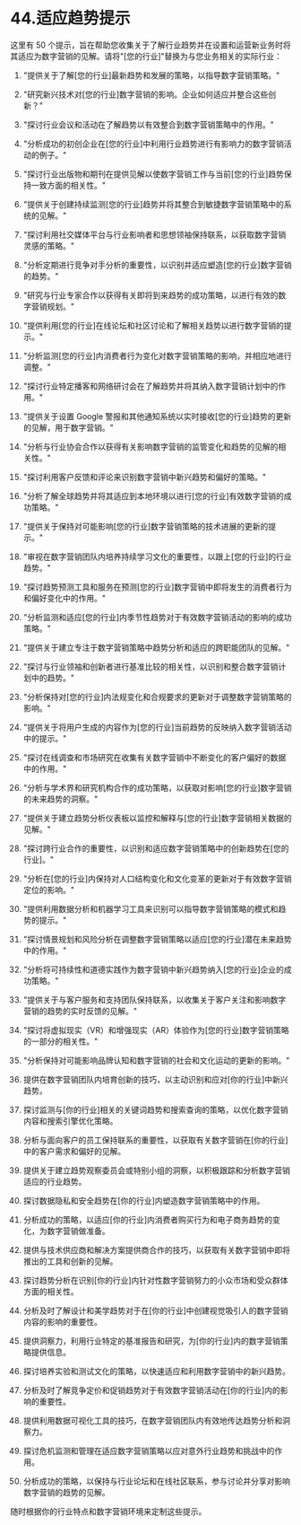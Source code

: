 



# 44.适应趋势提示



这里有 50 个提示，旨在帮助您收集关于了解行业趋势并在设置和运营新业务时将其适应为数字营销的见解。请将"[您的行业]"替换为与您业务相关的实际行业：

1.  "提供关于了解[您的行业]最新趋势和发展的策略，以指导数字营销策略。"

1.  "研究新兴技术对[您的行业]数字营销的影响。企业如何适应并整合这些创新？"

1.  "探讨行业会议和活动在了解趋势以有效整合到数字营销策略中的作用。"

1.  "分析成功的初创企业在[您的行业]中利用行业趋势进行有影响力的数字营销活动的例子。"

1.  "探讨行业出版物和期刊在提供见解以使数字营销工作与当前[您的行业]趋势保持一致方面的相关性。"

1.  "提供关于创建持续监测[您的行业]趋势并将其整合到敏捷数字营销策略中的系统的见解。"

1.  "探讨利用社交媒体平台与行业影响者和思想领袖保持联系，以获取数字营销灵感的策略。"

1.  "分析定期进行竞争对手分析的重要性，以识别并适应塑造[您的行业]数字营销的趋势。"

1.  "研究与行业专家合作以获得有关即将到来趋势的成功策略，以进行有效的数字营销规划。"

1.  "提供利用[您的行业]在线论坛和社区讨论和了解相关趋势以进行数字营销的提示。"

1.  "分析监测[您的行业]内消费者行为变化对数字营销策略的影响，并相应地进行调整。"

1.  "探讨行业特定播客和网络研讨会在了解趋势并将其纳入数字营销计划中的作用。"

1.  "提供关于设置 Google 警报和其他通知系统以实时接收[您的行业]趋势的更新的见解，用于数字营销。"

1.  "分析与行业协会合作以获得有关影响数字营销的监管变化和趋势的见解的相关性。"

1.  "探讨利用客户反馈和评论来识别数字营销中新兴趋势和偏好的策略。"

1.  "分析了解全球趋势并将其适应到本地环境以进行[您的行业]有效数字营销的成功策略。"

1.  "提供关于保持对可能影响[您的行业]数字营销策略的技术进展的更新的提示。"

1.  "审视在数字营销团队内培养持续学习文化的重要性，以跟上[您的行业]的行业趋势。"

1.  "探讨趋势预测工具和服务在预测[您的行业]数字营销中即将发生的消费者行为和偏好变化中的作用。"

1.  "分析监测和适应[您的行业]内季节性趋势对于有效数字营销活动的影响的成功策略。"

1.  "提供关于建立专注于数字营销策略中趋势分析和适应的跨职能团队的见解。"

1.  "探讨与行业领袖和创新者进行基准比较的相关性，以识别和整合数字营销计划中的趋势。"

1.  "分析保持对[您的行业]内法规变化和合规要求的更新对于调整数字营销策略的影响。"

1.  "提供关于将用户生成的内容作为[您的行业]当前趋势的反映纳入数字营销活动中的提示。"

1.  "探讨在线调查和市场研究在收集有关数字营销中不断变化的客户偏好的数据中的作用。"

1.  "分析与学术界和研究机构合作的成功策略，以获取对影响[您的行业]数字营销的未来趋势的洞察。"

1.  "提供关于建立趋势分析仪表板以监控和解释与[您的行业]数字营销相关数据的见解。"

1.  "探讨跨行业合作的重要性，以识别和适应数字营销策略中的创新趋势在[您的行业]。"

1.  "分析在[您的行业]内保持对人口结构变化和文化变革的更新对于有效数字营销定位的影响。"

1.  "提供利用数据分析和机器学习工具来识别可以指导数字营销策略的模式和趋势的提示。"

1.  "探讨情景规划和风险分析在调整数字营销策略以适应[您的行业]潜在未来趋势中的作用。"

1.  "分析将可持续性和道德实践作为数字营销中新兴趋势纳入[您的行业]企业的成功策略。"

1.  "提供关于与客户服务和支持团队保持联系，以收集关于客户关注和影响数字营销的趋势的实时反馈的见解。"

1.  "探讨将虚拟现实（VR）和增强现实（AR）体验作为[您的行业]数字营销策略的一部分的相关性。"

1.  "分析保持对可能影响品牌认知和数字营销的社会和文化运动的更新的影响。"

1.  提供在数字营销团队内培育创新的技巧，以主动识别和应对[你的行业]中新兴趋势。

1.  探讨监测与[你的行业]相关的关键词趋势和搜索查询的策略，以优化数字营销内容和搜索引擎优化策略。

1.  分析与面向客户的员工保持联系的重要性，以获取有关数字营销在[你的行业]中的客户需求和偏好的见解。

1.  提供关于建立趋势观察委员会或特别小组的洞察，以积极跟踪和分析数字营销适应的行业趋势。

1.  探讨数据隐私和安全趋势在[你的行业]内塑造数字营销策略中的作用。

1.  分析成功的策略，以适应[你的行业]内消费者购买行为和电子商务趋势的变化，为数字营销做准备。

1.  提供与技术供应商和解决方案提供商合作的技巧，以获取有关数字营销中即将推出的工具和创新的见解。

1.  探讨趋势分析在识别[你的行业]内针对性数字营销努力的小众市场和受众群体方面的相关性。

1.  分析及时了解设计和美学趋势对于在[你的行业]中创建视觉吸引人的数字营销内容的影响的重要性。

1.  提供洞察力，利用行业特定的基准报告和研究，为[你的行业]内的数字营销策略提供信息。

1.  探讨培养实验和测试文化的策略，以快速适应和利用数字营销中的新兴趋势。

1.  分析及时了解竞争定价和促销趋势对于有效数字营销活动在[你的行业]内的影响的重要性。

1.  提供利用数据可视化工具的技巧，在数字营销团队内有效地传达趋势分析和洞察力。

1.  探讨危机监测和管理在适应数字营销策略以应对意外行业趋势和挑战中的作用。

1.  分析成功的策略，以保持与行业论坛和在线社区联系，参与讨论并分享对影响数字营销的趋势的见解。

随时根据你的行业特点和数字营销环境来定制这些提示。
